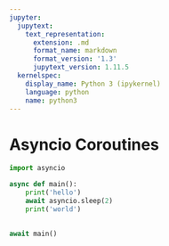 ```yaml
---
jupyter:
  jupytext:
    text_representation:
      extension: .md
      format_name: markdown
      format_version: '1.3'
      jupytext_version: 1.11.5
  kernelspec:
    display_name: Python 3 (ipykernel)
    language: python
    name: python3
---
```


# Asyncio Coroutines

```python
import asyncio
```

```python
async def main():
    print('hello')
    await asyncio.sleep(2)
    print('world')
    
```

```python
await main()
```

```python

```

```python

```

```python

```
